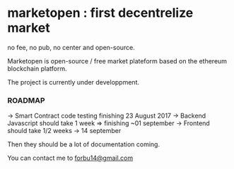 # marketopen : first decentrelize market
no fee, no pub, no center and open-source.

Marketopen is open-source / free market plateform based on the ethereum blockchain platform.

The project is currently under developpment.

### ROADMAP

-> Smart Contract code testing finishing 23 August 2017
-> Backend Javascript should take 1 week => finishing ~01 september
-> Frontend should take 1/2 weeks -> 14 september

Then they should be a lot of documentation coming.

You can contact me to forbu14@gmail.com
